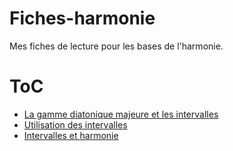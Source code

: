 # Fiches-harmonie

Mes fiches de lecture pour les bases de l'harmonie.


# ToC
- [La gamme diatonique majeure et les intervalles](01-Gamme-diatonique-majeure-et-intervalles.md)
- [Utilisation des intervalles](02-Utilisation-des-intervalles.md)
- [Intervalles et harmonie](03-Intervalles-et-harmonie.md)
